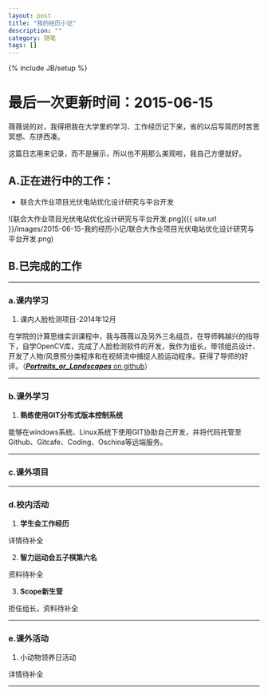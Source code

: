 ```yaml
---
layout: post
title: "我的经历小记"
description: ""
category: 随笔
tags: []
---
```


{% include JB/setup %}

# 最后一次更新时间：2015-06-15

薇薇说的对，我得把我在大学里的学习、工作经历记下来，省的以后写简历时苦思冥想、东拼西凑。

这篇日志用来记录，而不是展示，所以也不用那么美观啦，我自己方便就好。

## A.正在进行中的工作：

- 联合大作业项目光伏电站优化设计研究与平台开发

![联合大作业项目光伏电站优化设计研究与平台开发.png]({{ site.url }}/images/2015-06-15-我的经历小记/联合大作业项目光伏电站优化设计研究与平台开发.png)

## B.已完成的工作

***

### a.课内学习


1. 课内人脸检测项目-2014年12月

在学院的计算思维实训课程中，我与薇薇以及另外三名组员，在导师韩越兴的指导下，自学OpenCV库，完成了人脸检测软件的开发，我作为组长，带领组员设计、开发了人物/风景照分类程序和在视频流中捕捉人脸运动程序。获得了导师的好评。（[***Portraits_or_Landscapes*** on github](https://github.com/wolfogre/Portraits_or_Landscapes)）

***

### b.课外学习

1. **熟练使用GIT分布式版本控制系统**

能够在windows系统、Linux系统下使用GIT协助自己开发，并将代码托管至Github、Gitcafe、Coding、Oschina等远端服务。

***

### c.课外项目

***

### d.校内活动

1. **学生会工作经历**

详情待补全

2. **智力运动会五子棋第六名**

资料待补全

3. **Scope新生营**

担任组长，资料待补全

***

### e.课外活动

1. 小动物领养日活动

详情待补全

***
